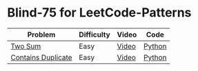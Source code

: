 # Blind-75 for LeetCode-Patterns

| Problem | Difficulty | Video | Code |
| -------- | ------- | ----- | ---- |
| [Two Sum](https://leetcode.com/problems/two-sum/) | Easy | [Video](https://www.youtube.com/watch?v=boSBPIjLJiY) | [Python](https://github.com/jimmymalhan/LeetCode-Patterns/blob/main/Comprehensive-List/Arrays%20%26%20Hashing/1.two_number_sum.py)
| [Contains Duplicate](https://leetcode.com/problems/contains-duplicate/) | Easy | [Video]() | [Python](https://github.com/jimmymalhan/LeetCode-Patterns/blob/main/Blind-75/Arrays%20%26%20Hashing/2.contains_duplicate.py)